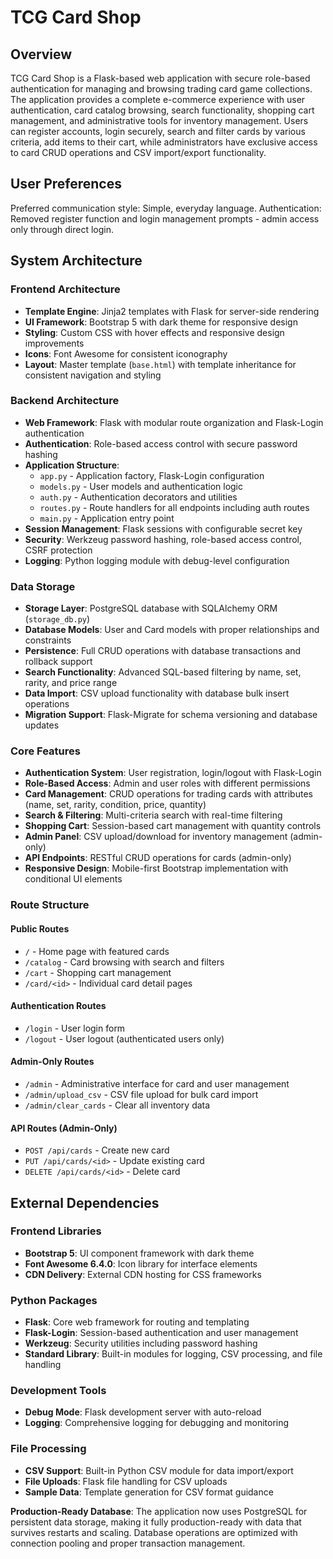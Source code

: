 # TCG Card Shop

## Overview

TCG Card Shop is a Flask-based web application with secure role-based authentication for managing and browsing trading card game collections. The application provides a complete e-commerce experience with user authentication, card catalog browsing, search functionality, shopping cart management, and administrative tools for inventory management. Users can register accounts, login securely, search and filter cards by various criteria, add items to their cart, while administrators have exclusive access to card CRUD operations and CSV import/export functionality.

## User Preferences

Preferred communication style: Simple, everyday language.
Authentication: Removed register function and login management prompts - admin access only through direct login.

## System Architecture

### Frontend Architecture
- **Template Engine**: Jinja2 templates with Flask for server-side rendering
- **UI Framework**: Bootstrap 5 with dark theme for responsive design
- **Styling**: Custom CSS with hover effects and responsive design improvements
- **Icons**: Font Awesome for consistent iconography
- **Layout**: Master template (`base.html`) with template inheritance for consistent navigation and styling

### Backend Architecture
- **Web Framework**: Flask with modular route organization and Flask-Login authentication
- **Authentication**: Role-based access control with secure password hashing
- **Application Structure**: 
  - `app.py` - Application factory, Flask-Login configuration
  - `models.py` - User models and authentication logic
  - `auth.py` - Authentication decorators and utilities
  - `routes.py` - Route handlers for all endpoints including auth routes
  - `main.py` - Application entry point
- **Session Management**: Flask sessions with configurable secret key
- **Security**: Werkzeug password hashing, role-based access control, CSRF protection
- **Logging**: Python logging module with debug-level configuration

### Data Storage
- **Storage Layer**: PostgreSQL database with SQLAlchemy ORM (`storage_db.py`)
- **Database Models**: User and Card models with proper relationships and constraints
- **Persistence**: Full CRUD operations with database transactions and rollback support
- **Search Functionality**: Advanced SQL-based filtering by name, set, rarity, and price range
- **Data Import**: CSV upload functionality with database bulk insert operations
- **Migration Support**: Flask-Migrate for schema versioning and database updates

### Core Features
- **Authentication System**: User registration, login/logout with Flask-Login
- **Role-Based Access**: Admin and user roles with different permissions
- **Card Management**: CRUD operations for trading cards with attributes (name, set, rarity, condition, price, quantity)
- **Search & Filtering**: Multi-criteria search with real-time filtering
- **Shopping Cart**: Session-based cart management with quantity controls
- **Admin Panel**: CSV upload/download for inventory management (admin-only)
- **API Endpoints**: RESTful CRUD operations for cards (admin-only)
- **Responsive Design**: Mobile-first Bootstrap implementation with conditional UI elements

### Route Structure
#### Public Routes
- `/` - Home page with featured cards
- `/catalog` - Card browsing with search and filters
- `/cart` - Shopping cart management
- `/card/<id>` - Individual card detail pages

#### Authentication Routes  
- `/login` - User login form
- `/logout` - User logout (authenticated users only)

#### Admin-Only Routes
- `/admin` - Administrative interface for card and user management
- `/admin/upload_csv` - CSV file upload for bulk card import
- `/admin/clear_cards` - Clear all inventory data

#### API Routes (Admin-Only)
- `POST /api/cards` - Create new card
- `PUT /api/cards/<id>` - Update existing card  
- `DELETE /api/cards/<id>` - Delete card

## External Dependencies

### Frontend Libraries
- **Bootstrap 5**: UI component framework with dark theme
- **Font Awesome 6.4.0**: Icon library for interface elements
- **CDN Delivery**: External CDN hosting for CSS frameworks

### Python Packages
- **Flask**: Core web framework for routing and templating
- **Flask-Login**: Session-based authentication and user management
- **Werkzeug**: Security utilities including password hashing
- **Standard Library**: Built-in modules for logging, CSV processing, and file handling

### Development Tools
- **Debug Mode**: Flask development server with auto-reload
- **Logging**: Comprehensive logging for debugging and monitoring

### File Processing
- **CSV Support**: Built-in Python CSV module for data import/export
- **File Uploads**: Flask file handling for CSV uploads
- **Sample Data**: Template generation for CSV format guidance

**Production-Ready Database**: The application now uses PostgreSQL for persistent data storage, making it fully production-ready with data that survives restarts and scaling. Database operations are optimized with connection pooling and proper transaction management.